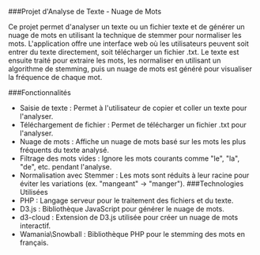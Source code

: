###Projet d'Analyse de Texte - Nuage de Mots

Ce projet permet d'analyser un texte ou un fichier texte et de générer un nuage de mots en utilisant la technique de stemmer pour normaliser les mots. L'application offre une interface web où les utilisateurs peuvent soit entrer du texte directement, soit télécharger un fichier .txt. Le texte est ensuite traité pour extraire les mots, les normaliser en utilisant un algorithme de stemming, puis un nuage de mots est généré pour visualiser la fréquence de chaque mot.

###Fonctionnalités
- Saisie de texte : Permet à l'utilisateur de copier et coller un texte pour l'analyser.
- Téléchargement de fichier : Permet de télécharger un fichier .txt pour l'analyser.
- Nuage de mots : Affiche un nuage de mots basé sur les mots les plus fréquents du texte analysé.
- Filtrage des mots vides : Ignore les mots courants comme "le", "la", "de", etc. pendant l'analyse.
- Normalisation avec Stemmer : Les mots sont réduits à leur racine pour éviter les variations (ex. "mangeant" -> "manger").
###Technologies Utilisées
- PHP : Langage serveur pour le traitement des fichiers et du texte.
- D3.js : Bibliothèque JavaScript pour générer le nuage de mots.
- d3-cloud : Extension de D3.js utilisée pour créer un nuage de mots interactif.
- Wamania\Snowball : Bibliothèque PHP pour le stemming des mots en français.
